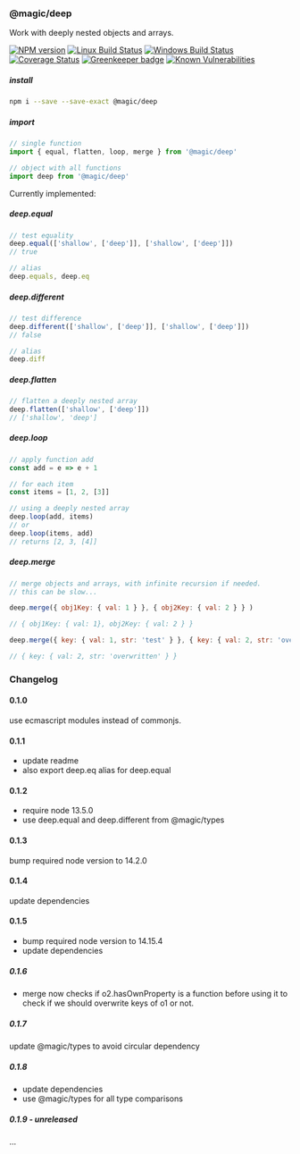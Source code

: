 ### @magic/deep

Work with deeply nested objects and arrays.

[![NPM version][npm-image]][npm-url]
[![Linux Build Status][travis-image]][travis-url]
[![Windows Build Status][appveyor-image]][appveyor-url]
[![Coverage Status][coveralls-image]][coveralls-url]
[![Greenkeeper badge][greenkeeper-image]][greenkeeper-url]
[![Known Vulnerabilities][snyk-image]][snyk-url]

[npm-image]: https://img.shields.io/npm/v/@magic/deep.svg
[npm-url]: https://www.npmjs.com/package/@magic/deep
[travis-image]: https://api.travis-ci.com/magic/deep.svg?branch=master
[travis-url]: https://travis-ci.com/magic/deep
[appveyor-image]: https://img.shields.io/appveyor/ci/magic/deep/master.svg
[appveyor-url]: https://ci.appveyor.com/project/magic/deep/branch/master
[coveralls-image]: https://coveralls.io/repos/github/magic/deep/badge.svg
[coveralls-url]: https://coveralls.io/github/magic/deep
[greenkeeper-image]: https://badges.greenkeeper.io/magic/deep.svg
[greenkeeper-url]: https://badges.greenkeeper.io/magic/deep.svg
[snyk-image]: https://snyk.io/test/github/magic/deep/badge.svg
[snyk-url]: https://snyk.io/test/github/magic/deep

##### install
```bash
npm i --save --save-exact @magic/deep
```

##### import
```javascript
// single function
import { equal, flatten, loop, merge } from '@magic/deep'

// object with all functions
import deep from '@magic/deep'
```

Currently implemented:

##### deep.equal
```javascript
// test equality
deep.equal(['shallow', ['deep']], ['shallow', ['deep']])
// true

// alias
deep.equals, deep.eq
```

##### deep.different
```javascript
// test difference
deep.different(['shallow', ['deep']], ['shallow', ['deep']])
// false

// alias
deep.diff
```


##### deep.flatten
```javascript
// flatten a deeply nested array
deep.flatten(['shallow', ['deep']])
// ['shallow', 'deep']
```

##### deep.loop
```javascript
// apply function add
const add = e => e + 1

// for each item
const items = [1, 2, [3]]

// using a deeply nested array
deep.loop(add, items)
// or
deep.loop(items, add)
// returns [2, 3, [4]]
```

##### deep.merge
```javascript
// merge objects and arrays, with infinite recursion if needed.
// this can be slow...

deep.merge({ obj1Key: { val: 1 } }, { obj2Key: { val: 2 } } )

// { obj1Key: { val: 1}, obj2Key: { val: 2 } }

deep.merge({ key: { val: 1, str: 'test' } }, { key: { val: 2, str: 'overwritten' } })

// { key: { val: 2, str: 'overwritten' } }
```

### Changelog

#### 0.1.0
use ecmascript modules instead of commonjs.

#### 0.1.1
* update readme
* also export deep.eq alias for deep.equal

#### 0.1.2
* require node 13.5.0
* use deep.equal and deep.different from @magic/types

#### 0.1.3
bump required node version to 14.2.0

#### 0.1.4 
update dependencies

#### 0.1.5
* bump required node version to 14.15.4
* update dependencies

##### 0.1.6
* merge now checks if o2.hasOwnProperty is a function before using it to check if we should overwrite keys of o1 or not.

##### 0.1.7 
update @magic/types to avoid circular dependency

##### 0.1.8
* update dependencies
* use @magic/types for all type comparisons

##### 0.1.9 - unreleased
...

